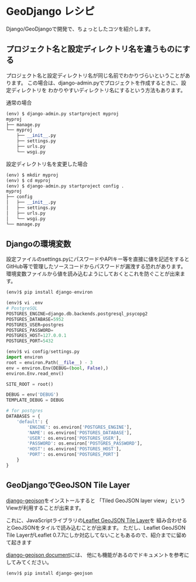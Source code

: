 # GeoDjango レシピ

Django/GeoDjangoで開発で、ちょっとしたコツを紹介します。

## プロジェクト名と設定ディレクトリ名を違うものにする
プロジェクト名と設定ディレクトリ名が同じ名前でわかりづらいということがあります。
この場合は、django-admin.pyでプロジェクトを作成するときに、設定ディレクトリを
わかりやすいディレクトリ名にするという方法もあります。

通常の場合
```python
(env) $ django-admin.py startproject myproj
myproj
├── manage.py
└── myproj
    ├── __init__.py
    ├── settings.py
    ├── urls.py
    └── wsgi.py
```

設定ディレクトリ名を変更した場合
```python
(env) $ mkdir myproj
(env) $ cd myproj
(env) $ django-admin.py startproject config .
myproj
├── config
│   ├── __init__.py
│   ├── settings.py
│   ├── urls.py
│   └── wsgi.py
└── manage.py
```

## Djangoの環境変数
設定ファイルのsettings.pyにパスワードやAPIキー等を直接に値を記述をすると
GitHub等で管理したソースコードからパスワードが漏洩する恐れがあります。
環境変数ファイルから値を読み込むようにしておくとこれを防ぐことが出来ます。

```python
(env)$ pip install django-environ
```

```python
(env)$ vi .env
# PostgreSQL
POSTGRES_ENGINE=django.db.backends.postgresql_psycopg2
POSTGRES_DATABASE=5952
POSTGRES_USER=postgres
POSTGRES_PASSWORD=
POSTGRES_HOST=127.0.0.1
POSTGRES_PORT=5432
```

```python
(env)$ vi config/settings.py
import environ
root = environ.Path(__file__) - 3
env = environ.Env(DEBUG=(bool, False),)
environ.Env.read_env()

SITE_ROOT = root()

DEBUG = env('DEBUG')
TEMPLATE_DEBUG = DEBUG

# for postgres
DATABASES = {
    'default': {
        'ENGINE': os.environ['POSTGRES_ENGINE'],
        'NAME': os.environ['POSTGRES_DATABASE'],
        'USER': os.environ['POSTGRES_USER'],
        'PASSWORD': os.environ['POSTGRES_PASSWORD'],
        'HOST': os.environ['POSTGRES_HOST'],
        'PORT': os.environ['POSTGRES_PORT']
    }
}
```

## GeoDjangoでGeoJSON Tile Layer
[django-geojson](https://pypi.org/project/django-geojson/)をインストールすると
「Tiled GeoJSON layer view」というViewが利用することが出来ます。

これに、JavaScriptライブラリの[Leaflet GeoJSON Tile Layer](https://github.com/glenrobertson/leaflet-tilelayer-geojson/)を
組み合わせるとGeoJSONをタイルで読み込むことが出来ます。
ただし、Leaflet GeoJSON Tile LayerがLeaflet 0.7.7にしか対応してないこともあるので、紹介までに留めて起きます

[django-geojson document](https://django-geojson.readthedocs.io/en/latest/index.html)には、
他にも機能があるのでドキュメントを参考にしてみてください。

```python
(env)$ pip install django-geojson
```
